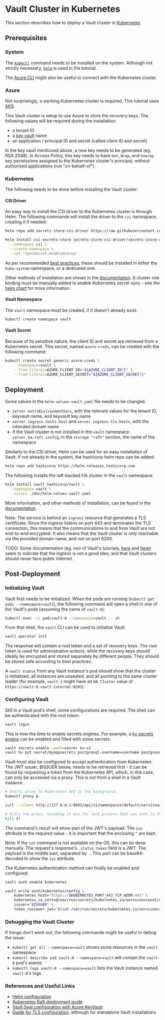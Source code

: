 # Vault Cluster in Kubernetes

This section describes how to deploy a Vault cluster in [Kubernetes](https://kubernetes.io/).

## Prerequisites

### System

The [`kubectl`](https://kubernetes.io/docs/reference/kubectl/overview/) command needs to be installed on the system. Although not strictly necessary, [`helm`](https://helm.sh/) is used in the tutorial.

The [Azure CLI](https://docs.microsoft.com/en-us/cli/azure/) might also be useful to connect with the Kubernetes cluster.

### Azure

Not surprisingly, a working Kubernetes cluster is required. This tutorial uses [AKS](https://docs.microsoft.com/en-us/azure/aks/).

This Vault cluster is setup to use Azure to store the recovery keys. The following values will be required during the installation:

* a tenant ID
* a [key vault](https://azure.microsoft.com/en-us/services/key-vault/) name
* an application / principal ID and secret (called client ID and secret)

In the key vault mentioned above, a new key needs to be generated (eg. RSA 2048). In Access Policy, this key needs to have `Get`, `Wrap`, and `Unwrap` key permissions assigned to the Kubernetes cluster's principal, without authorized applications (not "on-behalf-of").

### Kubernetes

The following needs to be done before installing the Vault cluster:

#### CSI Driver

An easy way to install the CSI driver to the Kubernetes cluster is through Helm. The following commands will install the driver to the `csi` namespace, creating it if needed.

```bash
helm repo add secrets-store-csi-driver https://raw.githubusercontent.com/kubernetes-sigs/secrets-store-csi-driver/master/charts

helm install csi-secrets-store secrets-store-csi-driver/secrets-store-csi-driver \
  --namespace csi \
  --create-namespace \
  --set "syncSecret.enabled=true"
```

As per recommended [best practices](https://secrets-store-csi-driver.sigs.k8s.io/topics/best-practices.html), these should be installed in either the `kube-system` namespace, or a dedicated one.

Other methods of installation are shown in the [documentation](https://secrets-store-csi-driver.sigs.k8s.io/getting-started/installation.html). A cluster role binding must be manually added to enable Kubernetes secret sync - see the [helm chart](https://github.com/kubernetes-sigs/secrets-store-csi-driver/tree/master/charts/secrets-store-csi-driver/templates) for more information.

#### Vault Namespace

The `vault` namespace must be created, if it doesn't already exist:

```bash
kubectl create namespace vault
```

#### Vault Secret

Because of its sensitive nature, the client ID and secret are retrieved from a Kubernetes secret. This secret, named `azure-creds`, can be created with the following command:

```bash
kubectl create secret generic azure-creds \
    --namespace=vault \
    --from-literal=AZURE_CLIENT_ID="${AZURE_CLIENT_ID?}" \
    --from-literal=AZURE_CLIENT_SECRET="${AZURE_CLIENT_SECRET?}"
```

## Deployment

Some values in the `helm-values-vault.yaml` file needs to be changed.

* `server.extraEnvironmentVars`, with the relevant values for the tenant ID, keyvault name, and keyvault key name
* `server.ingress.hosts.host` and `server.ingress.tls.hosts`, with the intended domain name
* if the Vault cluster is not installed in the `vault` namespace: `server.ha.raft.config`, in the `storage "raft"` section, the name of the namespace

Similarly to the CSI driver, Helm can be used for an easy installation of Vault. If not already in the system, the hashicorp helm repo can be added:

```bash
helm repo add hashicorp https://helm.releases.hashicorp.com
```

The following installs the raft-backed HA cluster in the `vault` namespace:

```bash
helm install vault hashicorp/vault \
  --namespace vault \
  --values ./doc/helm-values-vault.yaml
```

More information, and other methods of installation, can be found in the [documentation](https://github.com/hashicorp/vault-csi-provider).

Note: The service is behind an `ingress` resource that generates a TLS certificate. Since the ingress listens on port 443 and terminates the TLS connection, this means that the communications to and from Vault are not end-to-end encrypted. It also means that the Vault cluster is only reachable via the provided domain name, and _not_ on port 8200.

TODO: Some documentation (eg. two of Vault's tutorials, [here](https://learn.hashicorp.com/tutorials/vault/kubernetes-reference-architecture#exposing-the-vault-service) and [here](https://learn.hashicorp.com/tutorials/vault/kubernetes-raft-deployment-guide#load-balancers-and-replication)) seem to indicate that the ingress is not a good idea, and that Vault clusters should never face public Internet.

## Post-Deployment

### Initializing Vault

Vault first needs to be initialized. When the pods are running (`kubectl get pods --namespace=vault`), the following command will open a shell in one of the Vault's pods (assuming the name of `vault-0`):

```bash
kubectl exec -ti pod/vault-0 --namespace=vault -- sh
```

From that shell, the `vault` CLI can be used to initialize Vault:

```bash
vault operator init
```

The response will contain a root token and a set of recovery keys. The root token is used for administrative actions, while the recovery keys should ideally be encrypted and stored separately by different people. They should be stored safe according to best practices.

A `vault status` from any Vault instance's pod should show that the cluster is initialized, all instances are unsealed, and all pointing to the same cluster leader (for example, `vault-2` might have an `HA Cluster` value of `https://vault-0.vault-internal:8201`).

### Configuring Vault

Still in a Vault pod's shell, some configurations are required. The shell can be authenticated with the root token:

```bash
vault login
```

This is now the time to enable secrets engines. For example, a [kv secrets engine](https://www.vaultproject.io/docs/secrets/kv) can be enabled and filled with some secrets:

```bash
vault secrets enable -path=secret kv-v2
vault kv put secret/myappsecrets postgresql-username=username postgresql-password=secret_password
```

Vault must also be configured to accept authentication from Kubernetes. The JWT issuer, $ISSUER below, needs to be retrieved first - it can be found by requesting a token from the Kubernetes API, which, in this case, can only be accessed via a proxy. This is not from a shell in a Vault instance.

```bash
# Starts proxy to Kubernetes API in the background.
kubectl proxy &

curl --silent http://127.0.0.1:8001/api/v1/namespaces/default/serviceaccounts/default/token -H "Content-Type: application/json" -X POST -d '{"apiVersion": "authentication.k8s.io/v1", "kind": "TokenRequest"}' | jq -r '.status.token'  | cut -d. -f2  | base64 --decode

# Kills the proxy, assuming it was the last process that was sent to the background.
kill $!
```

The command's result will show part of the JWT's payload. The `iss` attribute is the required value - it is important that the enclosing `"` are kept.

Note: If the `cut` command is not available on the OS, this can be done manually. The request's response's `.status.token` field is a JWT. The payload is the middle part, separated by `.`. This part can be base64-decoded to show the `iss` attribute.

The Kubernetes authentication method can finally be enabled and configured:

```bash
vault auth enable kubernetes

vault write auth/kubernetes/config \
    kubernetes_host="https://$KUBERNETES_PORT_443_TCP_ADDR:443" \
    kubernetes_ca_cert=@/var/run/secrets/kubernetes.io/serviceaccount/ca.crt \
    issuer="$ISSUER" \
    token_reviewer_jwt="$(cat /var/run/secrets/kubernetes.io/serviceaccount/token)"
```

### Debugging the Vault Cluster

If things don't work out, the following commands might be useful to debug the issue:

* `kubectl get all --namespace=vault` shows some resources in the `vault` namespace
* `kubectl describe pod vault-0 --namespace=vault` will contain the `vault-0` pod's events
* `kubectl logs vault-0 --namespace=vault` lists the Vault instance named `vault-0`'s logs

### References and Useful Links

* [Helm configuration](https://www.vaultproject.io/docs/platform/k8s/helm/configuration)
* [Kubernetes Raft deployment guide](https://learn.hashicorp.com/tutorials/vault/kubernetes-raft-deployment-guide)
* [Vault Seal configuration with Azure KeyVault](https://www.vaultproject.io/docs/configuration/seal/azurekeyvault)
* [Guide for TLS configuration](https://www.vaultproject.io/docs/platform/k8s/helm/examples/standalone-tls), although for standalone Vault installations

